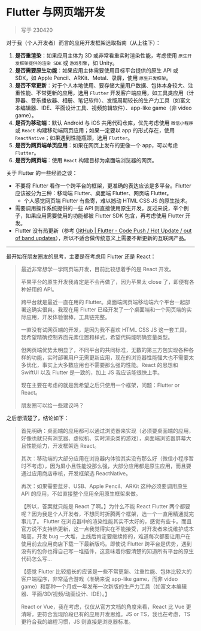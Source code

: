 # Flutter 与网页端开发

> 写于 230420

对于我（个人开发者）而言的应用开发框架选取指南（从上往下）：

1. **是否重渲染**：如果应用主体为 3D 或非常看重实时渲染性能，考虑使用 `原生开发框架提供的渲染 SDK` 或 `游戏引擎`，如 Unity。
2. **是否需要原生功能**：如果应用主体需要使用目标平台提供的原生 API 或 SDK，如 Apple Pencil、ARKit、Metal、录屏，使用 `原生开发框架`。
3. **是否不常更新**：对于个人本地使用、要存储大量用户数据、包体本身较大、注重性能、不常更新的应用，选用 `Flutter` 开发客户端应用，如工具类应用（计算器、音乐播放器、相册、笔记软件）、发版周期较长的生产力工具（如富文本编辑器、IDE、平面设计工具、视频剪辑软件）、app-like game（非 video game）。
4. **是否为移动端**：默认 Android 与 iOS 共用代码仓库，优先考虑使用 `微信小程序` 或 `React` 构建移动端网页应用；如果一定要以 app 的形式存在，使用 `ReactNative`；如果遇到性能瓶颈，选用 `Flutter`。
5. **是否为网页端单页应用**：如果在网页上发布的更像一个 app，可以考虑 `Flutter`。
6. **是否为网页端**：使用 `React` 构建目标为桌面端浏览器的网页。

关于 Flutter 的一些经验之谈：

- 不要将 Flutter 看作一个跨平台的框架，更准确的表达应该是多平台。Flutter 应该被分为三种：移动端 Flutter、桌面端 Flutter、网页端 Flutter。
    - 个人感觉网页端 Flutter 有些寄，难以撼动 HTML CSS JS 的原生技术。
- 需要调用操作系统提供的一些 API 则直接使用原生开发，反过来说，举个例子，如果应用需要使用的功能都被 Flutter SDK 包含，再考虑使用 Flutter 开发。
- Flutter 没有热更新（参考 [GitHub | Flutter - Code Push / Hot Update / out of band updates](https://github.com/flutter/flutter/issues/14330)），所以不适合做传统意义上需要不断更新的互联网产品。

---

最开始在朋友圈发的思考，主要是在考虑用 Flutter 还是 React：

> 最近非常想学一学网页端开发，目前比较想着手的是 React 开发。
> 
> ​苹果平台的原生开发我肯定是不会再做了，因为苹果太 close 了，即便有各种好用的 API。
> 
> ​跨平台就是最近一直在用的 Flutter。桌面端网页端移动端六个平台一起部署这确实很爽。我现在用 Flutter 已经开发了一个桌面端和一个网页端的实际应用，开发体验很棒，工具链完整。
> 
> 一直没有试网页端的开发，是因为我不喜欢 HTML CSS JS 这一套工具，我希望精确控制界面元素位置和样式，希望代码能明确变量类型。
> 
> ​但网页端优势太明显了，不同平台的共同标准，无数的第三方包实现各种各样的功能，实时部署用户无需更新应用，现在的浏览器性能强大也不需要太多优化，事实上大多数应用也不需要那么强的性能。React 的思想和 SwiftUI 以及 Flutter 是一致的，加上 JS 我应该能很快上手。
> 
> 现在主要在考虑的就是我希望之后只使用一个框架，问题：Flutter or React。
> 
> 朋友圈可以给一些建议吗？

之后想清楚了，结论如下：

> 首先明确：桌面端的应用都可以通过浏览器来实现（必须要桌面端的应用，好像也就只有浏览器、虚拟机、实时渲染类的游戏），桌面端浏览器屏幕大且性能给力，开发框架选 React。
> 
> 其次：移动端的大部分应用在浏览器内体验其实没有那么好（微信小程序暂时不考虑），因为屏小且性能没那么强，大部分应用都是原生应用，而且要通过应用商店审核，开发框架选 ReactNative。
> 
> 再次：如果需要蓝牙、USB、Apple Pencil、ARKit 这种必须要调用原生 API 的应用，不如直接整个应用全用原生框架来做。
> 
> 【所以，答案就只能是 React 了啊。】为什么不能 React Flutter 两个都要呢？因为我是个人开发者，不想同时折腾两个框架，选一个一直用精通就完事儿了。
Flutter 在浏览器中的渲染性能其实不太好的，感觉有些卡。而且官方说不支持热更新，这一点我觉得实在不能接受，对开发者来说维护成本略高，开发 bug 一大堆，上线后肯定要继续修的，难道每次都要让用户在使用前去应用商店下载一下最新版吗。即使说 Flutter 跨平台是优势，遇到没有的包你也得自己写一堆插件，这意味着你要清楚的知道所有平台的原生代码怎么写…
> 
> 【感觉 Flutter 比较擅长的应该是一些不常更新、注重性能、包体比较大的客户端程序，非常适合游戏（准确来说 app-like game，而非 video game）和那种一个月或一年发布一次新版的生产力工具（如富文本编辑器、平面/3D/视频/动画设计、IDE）。】
> 
> React or Vue，我在考虑，仅仅从官方文档的角度来看，React 比 Vue 更清晰，更符合我现阶段已有的应用开发思维。JS or TS，我也在考虑，TS 更符合我的编程习惯，JS 则直接是浏览器标准。

